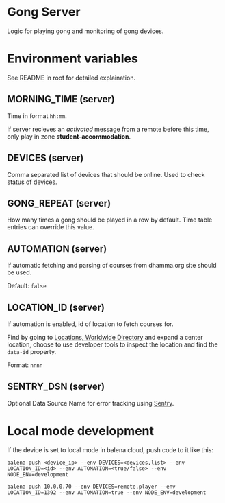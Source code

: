 # Gong Server

Logic for playing gong and monitoring of gong devices.

# Environment variables
See README in root for detailed explaination.

## MORNING_TIME (server)
Time in format `hh:mm`.

If server recieves an *activated* message from a remote before this time, only play in zone **student-accommodation**.

## DEVICES (server)
Comma separated list of devices that should be online. Used to check status of devices.

## GONG_REPEAT (server)
How many times a gong should be played in a row by default. Time table entries can override this value.

## AUTOMATION (server)
If automatic fetching and parsing of courses from dhamma.org site should be used.

Default: `false`

## LOCATION_ID (server)
If automation is enabled, id of location to fetch courses for.

Find by going to [Locations, Worldwide Directory](https://www.dhamma.org/en/locations/directory) and expand a center location, choose to use developer tools to inspect the location and find the `data-id` property.

Format: `nnnn`

## SENTRY_DSN (server)
Optional Data Source Name for error tracking using [Sentry](https://sentry.io/).

# Local mode development

If the device is set to local mode in balena cloud, push code to it like this:

    balena push <device_ip> --env DEVICES=<devices,list> --env LOCATION_ID=<id> --env AUTOMATION=<true/false> --env NODE_ENV=development
    
    balena push 10.0.0.70 --env DEVICES=remote,player --env LOCATION_ID=1392 --env AUTOMATION=true --env NODE_ENV=development